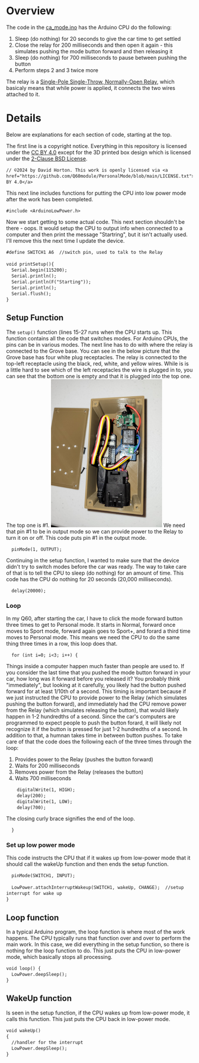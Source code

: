 # Overview
The code in the <a href="https://raw.githubusercontent.com/Q60module/PersonalMode/main/code/car_mode.ino">ca_mode.ino</a> has the Arduino CPU do the following:
1. Sleep (do nothing) for 20 seconds to give the car time to get settled
2. Close the relay for 200 milliseconds and then open it again - this simulates pushing the mode button forward and then releasing it
3. Sleep (do nothing) for 700 milliseconds to pause between pushing the button
4. Perform steps 2 and 3 twice more

The relay is a <a href="https://en.wikipedia.org/wiki/Relay">Single-Pole Single-Throw, Normally-Open Relay</a>, which basicaly means that while power is applied, it connects the two wires attached to it.

# Details
Below are explanations for each section of code, starting at the top.

The first line is a copyright notice. Everything in this repository is licensed under the <a href="https://github.com/Q60module/PersonalMode/blob/main/LICENSE.txt">CC BY 4.0</a> except for the 3D printed box design which is licensed under the <a href="https://opensource.org/licenses/bsd-license.php">2-Clause BSD License</a>. 
```
// ©2024 by David Horton. This work is openly licensed via <a href="https://github.com/Q60module/PersonalMode/blob/main/LICENSE.txt">CC BY 4.0</a> 
```

This next line includes functions for putting the CPU into low power mode after the work has been completed.
```
#include <ArduinoLowPower.h>
```

Now we start getting to some actual code. This next section shouldn't be there - oops. It would setup the CPU to output info when connected to a computer and then print the message "Startring", but it isn't actually used. I'll remove this the next time I update the device.
```
#define SWITCH1 A6  //switch pin, used to talk to the Relay

void printSetup(){
  Serial.begin(115200);
  Serial.println();
  Serial.println(F("Starting"));
  Serial.println();
  Serial.flush();
}
```
## Setup Function
The `setup()` function (lines 15-27 runs when the CPU starts up. This function contains all the code that switches modes. For Arduino CPUs, the pins can be in various modes. The next line has to do with where the relay is connected to the Grove base. You can see in the below picture that the Grove base has four white plug receptacles. The relay is connected to the top-left receptacle using the black, red, white, and yellow wires. While is is a little hard to see which of the left receptacles the wire is plugged in to, you can see that the bottom one is empty and that it is plugged into the top one. The top one is #1.
<img src="https://github.com/Q60module/PersonalMode/blob/main/images/Inside-the-box.jpg" alt="Assembled CPU inside the box" width="300" /> We need that pin #1 to be in output mode so we can provide power to the Relay to turn it on or off. This code puts pin #1 in the output mode.
```
  pinMode(1, OUTPUT);
```

Continuing in the setup function, I wanted to make sure that the device didn't try to switch modes before the car was ready. The way to take care of that is to tell the CPU to sleep (do nothing) for an amount of time. This code has the CPU do nothing for 20 seconds (20,000 milliseconds).
```
  delay(20000);
```

### Loop
In my Q60, after starting the car, I have to click the mode forward button three times to get to Personal mode. It starts in Normal, forward once moves to Sport mode, forward again goes to Sport+, and forard a third time moves to Personal mode. This means we need the CPU to do the same thing three times in a row, this loop does that.
```
  for (int i=0; i<3; i++) {
```

Things inside a computer happen much faster than people are used to. If you consider the last time that you pushed the mode button forward in your car, how long was it forward before you released it? You probably think "immediately", but looking at it carefully, you likely had the button pushed forward for at least 1/10th of a second. This timing is important because if we just instructed the CPU to provide power to the Relay (which simulates pushing the button forward), and immediately had the CPU remove power from the Relay (which simulates releasing the button), that would likely happen in 1-2 hundredths of a second. Since the car's computers are programmed to expect people to push the button forard, it will likely not recognize it if the button is pressed for just 1-2 hundredths of a second. In addition to that, a humnan takes time in between button pushes. To take care of that the code does the following each of the three times through the loop:
1. Provides power to the Relay (pushes the button forward)
2. Waits for 200 milliseconds
3. Removes power from the Relay (releases the button)
4. Waits 700 milliseconds
```
    digitalWrite(1, HIGH);
    delay(200);
    digitalWrite(1, LOW);
    delay(700);
```

The closing curly brace signifies the end of the loop.
```
  }
```

### Set up low power mode
This code instructs the CPU that if it wakes up from low-power mode that it should call the wakeUp function and then ends the setup function.
```
  pinMode(SWITCH1, INPUT);

  LowPower.attachInterruptWakeup(SWITCH1, wakeUp, CHANGE);  //setup interrupt for wake up
}
```

## Loop function
In a typical Arduino program, the loop function is where most of the work happens. The CPU typically runs that function over and over to perform the main work. In this case, we did everything in the setup function, so there is nothing for the loop function to do.
This just puts the CPU in low-power mode, which basically stops all processing.
```
void loop() {
  LowPower.deepSleep();
}
```

## WakeUp function
Is seen in the setup function, if the CPU wakes up from low-power mode, it calls this function. This just puts the CPU back in low-power mode.
```
void wakeUp()
{
  //handler for the interrupt
  LowPower.deepSleep();
}
```
